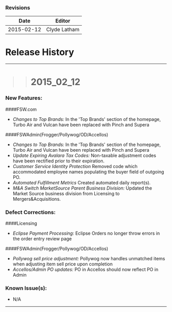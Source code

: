 ### Revisions
| Date | Editor |
| -------- | -------- | 
|2015-02-12|Clyde Latham|

# Release History
___

>> # __2015_02_12__

### __New Features:__
####FSW.com 
* _Changes to Top Brands:_ In the 'Top Brands' section of the homepage, Turbo Air and Vulcan have been replaced with Pinch and Supera

####FSWAdmin(Frogger/Pollywog/OD/Accellos)
* _Changes to Top Brands:_ In the 'Top Brands' section of the homepage, Turbo Air and Vulcan have been replaced with Pinch and Supera
* _Update Expiring Avalara Tax Codes:_ Non-taxable adjustment codes have been rectified prior to their expiration. 
* _Customer Service Identity Protection_ Removed code which accommodated employee names populating the buyer field of outgoing PO.
* _Automated Fulfillment Metrics_ Created automated daily report(s). 
* _M&A Switch MarketSource Parent Business Division:_ Updated the Market Source business division from Licensing to Mergers&Acquisitions.

### __Defect Corrections:__
####Licensing
* _Eclipse Payment Processing:_ Eclipse Orders no longer throw errors in the order entry review page

####FSWAdmin(Frogger/Pollywog/OD/Accellos)
* _Pollywog sell price adjustment:_ Pollywog now handles unmatched items when adjusting item sell price upon completion 
* _Accellos/Admin PO updates:_ PO in Accellos should now reflect PO in Admin 

### __Known Issue(s):__
* N/A
___
